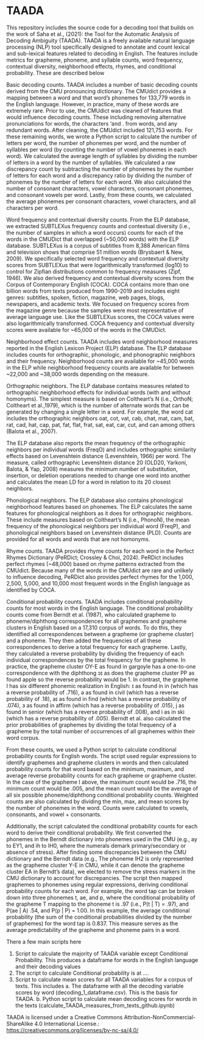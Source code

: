 # TAADA

This repository includes the source code for a decoding tool that builds on the work of Saha et al., (2021): the Tool for the Automatic Analysis of Decoding Ambiguity (TAADA). TAADA is a freely available natural language processing (NLP) tool specifically designed to annotate and count lexical and sub-lexical features related to decoding in English. The features include metrics for grapheme, phoneme, and syllable counts, word frequency, contextual diversity, neighborhood effects, rhymes, and conditional probability. These are described below

Basic decoding counts. TAADA includes a number of basic decoding counts derived from the CMU pronouncing dictionary. The CMUdict provides a mapping between a word and that word’s phonemes for 133,779 words in the English language. However, in practice, many of these words are extremely rare. 
Prior to use, the CMUdict was cleaned of features that would influence decoding counts. These including removing alternative pronunciations for words, the characters ‘and . from words, and any redundant words. After cleaning, the CMUdict included 121,753 words. For these remaining words, we wrote a Python script to calculate the number of letters per word, the number of phonemes per word, and the number of syllables per word (by counting the number of vowel phonemes in each word). We calculated the average length of syllables by dividing the number of letters in a word by the number of syllables. We calculated a raw discrepancy count by subtracting the number of phonemes by the number of letters for each word and a discrepancy ratio by dividing the number of phonemes by the number of letters for each word. We also calculated the number of consonant characters, vowel characters, consonant phonemes, and consonant vowels per word. Lastly, from these counts, we calculated the average phonemes per consonant characters, vowel characters, and all characters per word.

Word frequency and contextual diversity counts. From the ELP database, we extracted SUBTLEXus frequency counts and contextual diversity (i.e., the number of samples in which a word occurs) counts for each of the words in the CMUDict that overlapped (~50,000 words) with the ELP database. SUBTLEXus is a corpus of subtitles from 8,388 American films and television shows that comprise 51 million words (Brysbaert & New, 2009). We specifically selected word frequency and contextual diversity scores from SUBTLEXus that were logarithmically transformed (log10) to control for Zipfian distributions common to frequency measures (Zipf, 1946). We also derived frequency and contextual diversity scores from the Corpus of Contemporary English (COCA). COCA contains more than one billion words from texts produced from 1990-2019 and includes eight genres: subtitles, spoken, fiction, magazine, web pages, blogs, newspapers, and academic texts. We focused on frequency scores from the magazine genre because the samples were most representative of average language use. Like the SUBTLEXus scores, the COCA values were also logarithmically transformed. COCA frequency and contextual diversity scores were available for ~65,000 of the words in the CMUDict.

Neighborhood effect counts. TAADA includes word neighborhood measures reported in the English Lexicon Project (ELP) database. The ELP database includes counts for orthographic, phonologic, and phonographic neighbors and their frequency. Neighborhood counts are available for ~45,000 words in the ELP while neighborhood frequency counts are available for between ~22,000 and ~38,000 words depending on the measure. 

Orthographic neighbors. The ELP database contains measures related to orthographic neighborhood effects for individual words (with and without homonyms). The simplest measure is based on Coltheart’s N (i.e., OrthoN; Coltheart et al.,1979), which is the number of alternate words that can be generated by changing a single letter in a word. For example, the word cat includes the orthographic neighbors oat, cot, vat, cab, chat, mat, cam, bat, rat, cad, hat, cap, pat, fat, flat, frat, sat, eat, car, cut, and can among others (Balota et al., 2007). 

The ELP database also reports the mean frequency of the orthographic neighbors per individual words (FreqO) and includes orthographic similarity effects based on Levenshtein distance (Levenshtein, 1966) per word. The measure, called orthographic Levenshtein distance 20 (OLD20, Yarkoni, Balota, & Yap, 2008) measures the minimum number of substitution, insertion, or deletion operations needed to change one word into another and calculates the mean LD for a word in relation to its 20 closest neighbors. 

Phonological neighbors. The ELP database also contains phonological neighborhood features based on phonemes. The ELP calculates the same features for phonological neighbors as it does for orthographic neighbors. These include measures based on Coltheart’s N (i.e., PhonoN), the mean frequency of the phonological neighbors per individual word (FreqP), and phonological neighbors based on Levenshtein distance (PLD). Counts are provided for all words and words that are not homonyms.

Rhyme counts. TAADA provides rhyme counts for each word in the Perfect Rhymes Dictionary (PeRDict; Crossley & Choi, 2024). PeRDict includes perfect rhymes (~48,000) based on rhyme patterns extracted from the CMUdict. Because many of the words in the CMUdict are rare and unlikely to influence decoding, PeRDict also provides perfect rhymes for the 1,000, 2,500, 5,000, and 10,000 most frequent words in the English language as identified by COCA.

Conditional probability counts. TAADA includes conditional probability counts for most words in the English language. The conditional probability counts come from Berndt et al. (1987), who calculated grapheme to phoneme/diphthong correspondences for all graphemes and grapheme clusters in English based on a 17,310 corpus of words. To do this, they identified all correspondences between a grapheme (or grapheme cluster) and a phoneme. They then added the frequencies of all these correspondences to derive a total frequency for each grapheme. Lastly, they calculated a reverse probability by dividing the frequency of each individual correspondences by the total frequency for the grapheme. In practice, the grapheme cluster OY-E as found in gargoyle has a one-to-one correspondence with the diphthong ɔɪ as does the grapheme cluster PP as found apple so the reverse probability would be 1. In contrast, the grapheme I has six different phonemic realization in English: ɪ as found in in (which has a reverse probability of .716), ə as found in civil (which has a reverse probability of .18), aɪ as found in find (which has a reverse probability of .074), ɜ as found in affirm (which has a reverse probability of .015), j as found in senior (which has a reverse probability of .008), and i as in ski (which has a reverse probability of .005). Berndt et al. also calculated the prior probabilities of graphemes by dividing the total frequency of a grapheme by the total number of occurrences of all graphemes within their word corpus.

From these counts, we used a Python script to calculate conditional probability counts for English words. The script used regular expressions to identify graphemes and grapheme clusters in words and then calculated probability counts for that word based on the minimum, maximum, and average reverse probability counts for each grapheme or grapheme cluster. In the case of the grapheme I above, the maximum count would be .716, the minimum count would be .005, and the mean count would be the average of all six possible phoneme/diphthong conditional probability counts. Weighted counts are also calculated by dividing the min, max, and mean scores by the number of phonemes in the word. Counts were calculated to vowels, consonants, and vowel + consonants.

Additionally, the script calculated the conditional probability counts for each word to derive their conditional probability. We first converted the phonemes in the Berndt dictionary into phonemes used in the CMU (e.g., ay to EY1, and ih to IH0, where the numerals demark primary/secondary or absence of stress). After finding some discrepancies between the CMU dictionary and the Berndt data (e.g., The phoneme IH2 is only represented as the grapheme cluster Y-E in CMU, while it can denote the grapheme cluster EA in Berndt’s data), we elected to remove the stress markers in the CMU dictionary to account for discrepancies. The script then mapped graphemes to phonemes using regular expressions, deriving conditional probability counts for each word. For example, the word tap can be broken down into three phonemes t, ae, and p, where the conditional probability of the grapheme T mapping to the phoneme t is .97 (i.e., P(t | T) = .97), and P(ae | A) .54, and P(p | P) = 1.00. In this example, the average conditional probability (the sum of the conditional probabilities divided by the number of graphemes) for the word tap is 0.837. This measure serves as the average predictability of the grapheme and phoneme pairs in a word.

There a few main scripts here

1. Script to calculate the majority of TAADA variable except Conditional Probability. This produces a dataframe for words in the English language and their decoding values
2. The script to calculate Conditional probability is at ....
3. Script to calculate mean scores for all TAADA variables for a corpus of texts. This includes
   a. The dataframe with all the decoding variable scores by word (decoding_1_dataframe.csv). This is the basis for TAADA.
   b. Python script to calculate mean decoding scores for words in the texts (calculate_TAADA_measures_from_texts_github.ipynb)


TAADA is licensed under a Creative Commons Attribution-NonCommercial-ShareAlike 4.0 International License.: https://creativecommons.org/licenses/by-nc-sa/4.0/
